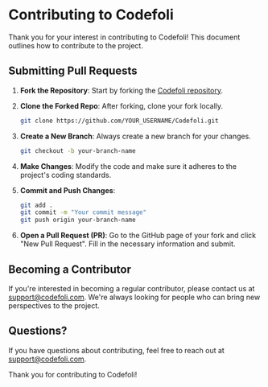 # Contributing to Codefoli

Thank you for your interest in contributing to Codefoli! This document outlines how to contribute to the project.

## Submitting Pull Requests

1. **Fork the Repository**: Start by forking the [Codefoli repository](https://github.com/noahgsolomon/Codefoli).

2. **Clone the Forked Repo**: After forking, clone your fork locally.

    ```bash
    git clone https://github.com/YOUR_USERNAME/Codefoli.git
    ```

3. **Create a New Branch**: Always create a new branch for your changes.

    ```bash
    git checkout -b your-branch-name
    ```

4. **Make Changes**: Modify the code and make sure it adheres to the project's coding standards.

5. **Commit and Push Changes**: 

    ```bash
    git add .
    git commit -m "Your commit message"
    git push origin your-branch-name
    ```

6. **Open a Pull Request (PR)**: Go to the GitHub page of your fork and click "New Pull Request". Fill in the necessary information and submit.

## Becoming a Contributor

If you're interested in becoming a regular contributor, please contact us at [support@codefoli.com](mailto:support@codefoli.com). We're always looking for people who can bring new perspectives to the project.

## Questions?

If you have questions about contributing, feel free to reach out at [support@codefoli.com](mailto:support@codefoli.com).

Thank you for contributing to Codefoli!
